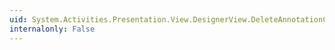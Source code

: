 ```yaml
---
uid: System.Activities.Presentation.View.DesignerView.DeleteAnnotationCommand
internalonly: False
---
```

